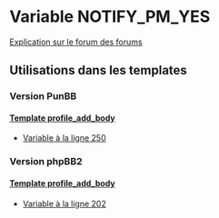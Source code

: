 # Variable NOTIFY_PM_YES
[Explication sur le forum des forums](http://forum.forumactif.com/t294113-listing-des-variables#NOTIFY_PM_YES)
## Utilisations dans les templates
### Version PunBB
#### [Template profile_add_body](punbb/profile_add_body.md)
* [Variable à la ligne 250](../punbb/profile_add_body.tpl#L250)
### Version phpBB2
#### [Template profile_add_body](subsilver/profile_add_body.md)
* [Variable à la ligne 202](../subsilver/profile_add_body.tpl#L202)